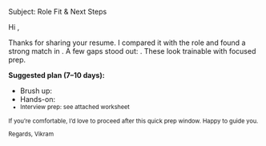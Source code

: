 Subject: Role Fit & Next Steps

Hi <Name>,

Thanks for sharing your resume. I compared it with the role and found a strong match in <areas>.
A few gaps stood out: <brief bullets>. These look trainable with focused prep.

**Suggested plan (7–10 days):**
- Brush up: <topics>
- Hands-on: <small project or demo>
- Interview prep: see attached worksheet

If you’re comfortable, I’d love to proceed after this quick prep window. Happy to guide you.

Regards,
Vikram
